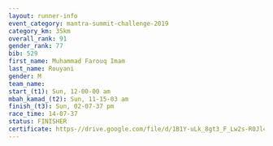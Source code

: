 ```yaml
---
layout: runner-info 
event_category: mantra-summit-challenge-2019 
category_km: 35km 
overall_rank: 91
gender_rank: 77
bib: 529
first_name: Muhammad Farouq Imam
last_name: Rouyani
gender: M
team_name: 
start_(t1): Sun, 12-00-00 am
mbah_kamad_(t2): Sun, 11-15-03 am
finish_(t3): Sun, 02-07-37 pm
race_time: 14-07-37
status: FINISHER
certificate: https-//drive.google.com/file/d/1B1Y-uLk_8gt3_F_Lw2s-R0Jl46D2mHDk/view?usp=sharing
---
```

